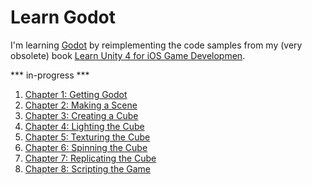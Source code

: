 # Learn Godot

I'm learning [Godot](http://godotengine.org/) by reimplementing the code samples from my (very obsolete) book [Learn Unity 4 for iOS Game Developmen](https://github.com/technicat/learnunity).

*** in-progress ***

1. [Chapter 1: Getting Godot](chapter1/README.md)
2. [Chapter 2: Making a Scene](chapter2/README.md)
3. [Chapter 3: Creating a Cube](chapter3/README.md)
4. [Chapter 4: Lighting the Cube](chapter4/README.md)
5. [Chapter 5: Texturing the Cube](chapter5/README.md)
6. [Chapter 6: Spinning the Cube](chapter6/README.md)
7. [Chapter 7: Replicating the Cube](chapter7/README.md)
8. [Chapter 8: Scripting the Game](chapter8/README.md)


